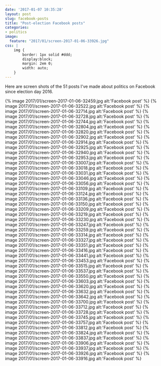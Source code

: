 ```yaml
---
date: '2017-01-07 10:35:28'
layout: post
slug: facebook-posts
title: "Post-election Facebook posts"
categories:
- politics
image:
  feature: "2017/01/screen-2017-01-06-33926.jpg"
css: |
    img {
        border: 1px solid #ddd;
        display:block;
        margin: 2em 0;
        width: auto;
    }
---
```


Here are screen shots of the 51 posts I've made about politics on Facebook since election day 2016. 

{% image 2017/01/screen-2017-01-06-32459.jpg alt:'Facebook post' %}
{% image 2017/01/screen-2017-01-06-32522.jpg alt:'Facebook post' %}
{% image 2017/01/screen-2017-01-06-32714.jpg alt:'Facebook post' %}
{% image 2017/01/screen-2017-01-06-32728.jpg alt:'Facebook post' %}
{% image 2017/01/screen-2017-01-06-32744.jpg alt:'Facebook post' %}
{% image 2017/01/screen-2017-01-06-32804.jpg alt:'Facebook post' %}
{% image 2017/01/screen-2017-01-06-32820.jpg alt:'Facebook post' %}
{% image 2017/01/screen-2017-01-06-32902.jpg alt:'Facebook post' %}
{% image 2017/01/screen-2017-01-06-32914.jpg alt:'Facebook post' %}
{% image 2017/01/screen-2017-01-06-32925.jpg alt:'Facebook post' %}
{% image 2017/01/screen-2017-01-06-32940.jpg alt:'Facebook post' %}
{% image 2017/01/screen-2017-01-06-32953.jpg alt:'Facebook post' %}
{% image 2017/01/screen-2017-01-06-33007.jpg alt:'Facebook post' %}
{% image 2017/01/screen-2017-01-06-33018.jpg alt:'Facebook post' %}
{% image 2017/01/screen-2017-01-06-33031.jpg alt:'Facebook post' %}
{% image 2017/01/screen-2017-01-06-33046.jpg alt:'Facebook post' %}
{% image 2017/01/screen-2017-01-06-33056.jpg alt:'Facebook post' %}
{% image 2017/01/screen-2017-01-06-33109.jpg alt:'Facebook post' %}
{% image 2017/01/screen-2017-01-06-33124.jpg alt:'Facebook post' %}
{% image 2017/01/screen-2017-01-06-33136.jpg alt:'Facebook post' %}
{% image 2017/01/screen-2017-01-06-33150.jpg alt:'Facebook post' %}
{% image 2017/01/screen-2017-01-06-33209.jpg alt:'Facebook post' %}
{% image 2017/01/screen-2017-01-06-33219.jpg alt:'Facebook post' %}
{% image 2017/01/screen-2017-01-06-33230.jpg alt:'Facebook post' %}
{% image 2017/01/screen-2017-01-06-33247.jpg alt:'Facebook post' %}
{% image 2017/01/screen-2017-01-06-33259.jpg alt:'Facebook post' %}
{% image 2017/01/screen-2017-01-06-33314.jpg alt:'Facebook post' %}
{% image 2017/01/screen-2017-01-06-33327.jpg alt:'Facebook post' %}
{% image 2017/01/screen-2017-01-06-33351.jpg alt:'Facebook post' %}
{% image 2017/01/screen-2017-01-06-33416.jpg alt:'Facebook post' %}
{% image 2017/01/screen-2017-01-06-33441.jpg alt:'Facebook post' %}
{% image 2017/01/screen-2017-01-06-33453.jpg alt:'Facebook post' %}
{% image 2017/01/screen-2017-01-06-33515.jpg alt:'Facebook post' %}
{% image 2017/01/screen-2017-01-06-33537.jpg alt:'Facebook post' %}
{% image 2017/01/screen-2017-01-06-33550.jpg alt:'Facebook post' %}
{% image 2017/01/screen-2017-01-06-33603.jpg alt:'Facebook post' %}
{% image 2017/01/screen-2017-01-06-33620.jpg alt:'Facebook post' %}
{% image 2017/01/screen-2017-01-06-33632.jpg alt:'Facebook post' %}
{% image 2017/01/screen-2017-01-06-33642.jpg alt:'Facebook post' %}
{% image 2017/01/screen-2017-01-06-33700.jpg alt:'Facebook post' %}
{% image 2017/01/screen-2017-01-06-33712.jpg alt:'Facebook post' %}
{% image 2017/01/screen-2017-01-06-33728.jpg alt:'Facebook post' %}
{% image 2017/01/screen-2017-01-06-33745.jpg alt:'Facebook post' %}
{% image 2017/01/screen-2017-01-06-33757.jpg alt:'Facebook post' %}
{% image 2017/01/screen-2017-01-06-33812.jpg alt:'Facebook post' %}
{% image 2017/01/screen-2017-01-06-33824.jpg alt:'Facebook post' %}
{% image 2017/01/screen-2017-01-06-33837.jpg alt:'Facebook post' %}
{% image 2017/01/screen-2017-01-06-33906.jpg alt:'Facebook post' %}
{% image 2017/01/screen-2017-01-06-33937.jpg alt:'Facebook post' %}
{% image 2017/01/screen-2017-01-06-33926.jpg alt:'Facebook post' %}
{% image 2017/01/screen-2017-01-06-33916.jpg alt:'Facebook post' %}